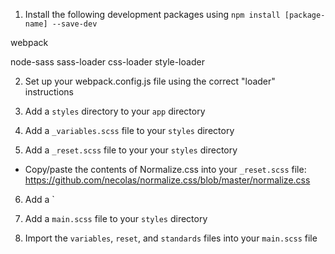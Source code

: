 1. Install the following development packages using `npm install [package-name] --save-dev`

webpack

node-sass
sass-loader
css-loader
style-loader

2. Set up your webpack.config.js file using the correct "loader" instructions

3. Add a `styles` directory to your `app` directory

4. Add a `_variables.scss` file to your `styles` directory

5. Add a `_reset.scss` file to your your `styles` directory
  * Copy/paste the contents of Normalize.css into your `_reset.scss` file: https://github.com/necolas/normalize.css/blob/master/normalize.css

6. Add a `

7. Add a `main.scss` file to your `styles` directory

8. Import the `variables`, `reset`, and `standards` files into your `main.scss` file
